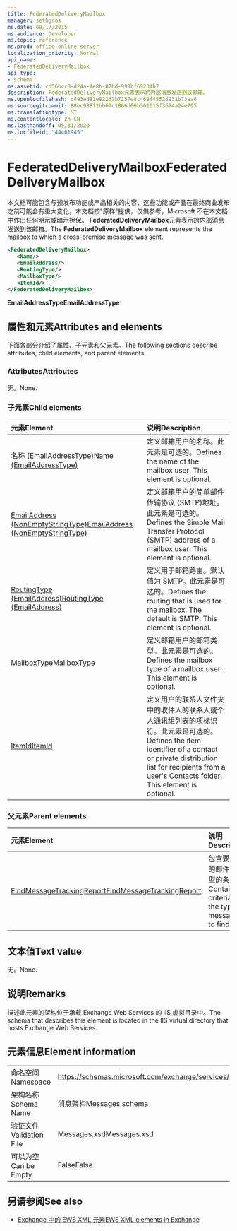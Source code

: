 ```yaml
---
title: FederatedDeliveryMailbox
manager: sethgros
ms.date: 09/17/2015
ms.audience: Developer
ms.topic: reference
ms.prod: office-online-server
localization_priority: Normal
api_name:
- FederatedDeliveryMailbox
api_type:
- schema
ms.assetid: cd56bcc0-d24a-4e8b-87bd-999bf69234b7
description: FederatedDeliveryMailbox元素表示跨内部消息发送到该邮箱。
ms.openlocfilehash: d493ed81e82237b7257e8c469f4552d931b73aa6
ms.sourcegitcommit: 88ec988f2bb67c1866d06b361615f3674a24e795
ms.translationtype: MT
ms.contentlocale: zh-CN
ms.lasthandoff: 05/31/2020
ms.locfileid: "44461945"
---
```

# <a name="federateddeliverymailbox"></a><span data-ttu-id="9cdf7-103">FederatedDeliveryMailbox</span><span class="sxs-lookup"><span data-stu-id="9cdf7-103">FederatedDeliveryMailbox</span></span>

<span data-ttu-id="9cdf7-104">本文档可能包含与预发布功能或产品相关的内容，这些功能或产品在最终商业发布之前可能会有重大变化。本文档按"原样"提供，仅供参考，Microsoft 不在本文档中作出任何明示或暗示担保。 **FederatedDeliveryMailbox**元素表示跨内部消息发送到该邮箱。</span><span class="sxs-lookup"><span data-stu-id="9cdf7-104">The **FederatedDeliveryMailbox** element represents the mailbox to which a cross-premise message was sent.</span></span> 
  
```XML
<FederatedDeliveryMailbox>
   <Name/>
   <EmailAddress/>
   <RoutingType/>
   <MailboxType/>
   <ItemId/>
</FederatedDeliveryMailbox>
```

 <span data-ttu-id="9cdf7-105">**EmailAddressType**</span><span class="sxs-lookup"><span data-stu-id="9cdf7-105">**EmailAddressType**</span></span>
## <a name="attributes-and-elements"></a><span data-ttu-id="9cdf7-106">属性和元素</span><span class="sxs-lookup"><span data-stu-id="9cdf7-106">Attributes and elements</span></span>

<span data-ttu-id="9cdf7-107">下面各部分介绍了属性、子元素和父元素。</span><span class="sxs-lookup"><span data-stu-id="9cdf7-107">The following sections describe attributes, child elements, and parent elements.</span></span>
  
### <a name="attributes"></a><span data-ttu-id="9cdf7-108">Attributes</span><span class="sxs-lookup"><span data-stu-id="9cdf7-108">Attributes</span></span>

<span data-ttu-id="9cdf7-109">无。</span><span class="sxs-lookup"><span data-stu-id="9cdf7-109">None.</span></span>
  
### <a name="child-elements"></a><span data-ttu-id="9cdf7-110">子元素</span><span class="sxs-lookup"><span data-stu-id="9cdf7-110">Child elements</span></span>

|<span data-ttu-id="9cdf7-111">**元素**</span><span class="sxs-lookup"><span data-stu-id="9cdf7-111">**Element**</span></span>|<span data-ttu-id="9cdf7-112">**说明**</span><span class="sxs-lookup"><span data-stu-id="9cdf7-112">**Description**</span></span>|
|:-----|:-----|
|[<span data-ttu-id="9cdf7-113">名称 (EmailAddressType)</span><span class="sxs-lookup"><span data-stu-id="9cdf7-113">Name (EmailAddressType)</span></span>](name-emailaddresstype.md) <br/> |<span data-ttu-id="9cdf7-p101">定义邮箱用户的名称。此元素是可选的。</span><span class="sxs-lookup"><span data-stu-id="9cdf7-p101">Defines the name of the mailbox user. This element is optional.</span></span>  <br/> |
|[<span data-ttu-id="9cdf7-116">EmailAddress (NonEmptyStringType)</span><span class="sxs-lookup"><span data-stu-id="9cdf7-116">EmailAddress (NonEmptyStringType)</span></span>](emailaddress-nonemptystringtype.md) <br/> |<span data-ttu-id="9cdf7-p102">定义邮箱用户的简单邮件传输协议 (SMTP)地址。此元素是可选的。</span><span class="sxs-lookup"><span data-stu-id="9cdf7-p102">Defines the Simple Mail Transfer Protocol (SMTP) address of a mailbox user. This element is optional.</span></span>  <br/> |
|[<span data-ttu-id="9cdf7-119">RoutingType (EmailAddress)</span><span class="sxs-lookup"><span data-stu-id="9cdf7-119">RoutingType (EmailAddress)</span></span>](routingtype-emailaddress.md) <br/> |<span data-ttu-id="9cdf7-p103">定义用于邮箱路由。默认值为 SMTP。此元素是可选的。</span><span class="sxs-lookup"><span data-stu-id="9cdf7-p103">Defines the routing that is used for the mailbox. The default is SMTP. This element is optional.</span></span>  <br/> |
|[<span data-ttu-id="9cdf7-123">MailboxType</span><span class="sxs-lookup"><span data-stu-id="9cdf7-123">MailboxType</span></span>](mailboxtype.md) <br/> |<span data-ttu-id="9cdf7-p104">定义邮箱用户的邮箱类型。此元素是可选的。</span><span class="sxs-lookup"><span data-stu-id="9cdf7-p104">Defines the mailbox type of a mailbox user. This element is optional.</span></span>  <br/> |
|[<span data-ttu-id="9cdf7-126">ItemId</span><span class="sxs-lookup"><span data-stu-id="9cdf7-126">ItemId</span></span>](itemid.md) <br/> |<span data-ttu-id="9cdf7-p105">定义用户的联系人文件夹中的收件人的联系人或个人通讯组列表的项标识符。此元素是可选的。</span><span class="sxs-lookup"><span data-stu-id="9cdf7-p105">Defines the item identifier of a contact or private distribution list for recipients from a user's Contacts folder. This element is optional.</span></span>  <br/> |
   
### <a name="parent-elements"></a><span data-ttu-id="9cdf7-129">父元素</span><span class="sxs-lookup"><span data-stu-id="9cdf7-129">Parent elements</span></span>

|<span data-ttu-id="9cdf7-130">**元素**</span><span class="sxs-lookup"><span data-stu-id="9cdf7-130">**Element**</span></span>|<span data-ttu-id="9cdf7-131">**说明**</span><span class="sxs-lookup"><span data-stu-id="9cdf7-131">**Description**</span></span>|
|:-----|:-----|
|[<span data-ttu-id="9cdf7-132">FindMessageTrackingReport</span><span class="sxs-lookup"><span data-stu-id="9cdf7-132">FindMessageTrackingReport</span></span>](findmessagetrackingreport.md) <br/> |<span data-ttu-id="9cdf7-133">包含要查找的邮件的类型的条件。</span><span class="sxs-lookup"><span data-stu-id="9cdf7-133">Contains criteria for the types of messages to find.</span></span>  <br/> |
   
## <a name="text-value"></a><span data-ttu-id="9cdf7-134">文本值</span><span class="sxs-lookup"><span data-stu-id="9cdf7-134">Text value</span></span>

<span data-ttu-id="9cdf7-135">无。</span><span class="sxs-lookup"><span data-stu-id="9cdf7-135">None.</span></span>
  
## <a name="remarks"></a><span data-ttu-id="9cdf7-136">说明</span><span class="sxs-lookup"><span data-stu-id="9cdf7-136">Remarks</span></span>

<span data-ttu-id="9cdf7-137">描述此元素的架构位于承载 Exchange Web Services 的 IIS 虚拟目录中。</span><span class="sxs-lookup"><span data-stu-id="9cdf7-137">The schema that describes this element is located in the IIS virtual directory that hosts Exchange Web Services.</span></span>
  
## <a name="element-information"></a><span data-ttu-id="9cdf7-138">元素信息</span><span class="sxs-lookup"><span data-stu-id="9cdf7-138">Element information</span></span>

|||
|:-----|:-----|
|<span data-ttu-id="9cdf7-139">命名空间</span><span class="sxs-lookup"><span data-stu-id="9cdf7-139">Namespace</span></span>  <br/> |https://schemas.microsoft.com/exchange/services/2006/messages  <br/> |
|<span data-ttu-id="9cdf7-140">架构名称</span><span class="sxs-lookup"><span data-stu-id="9cdf7-140">Schema Name</span></span>  <br/> |<span data-ttu-id="9cdf7-141">消息架构</span><span class="sxs-lookup"><span data-stu-id="9cdf7-141">Messages schema</span></span>  <br/> |
|<span data-ttu-id="9cdf7-142">验证文件</span><span class="sxs-lookup"><span data-stu-id="9cdf7-142">Validation File</span></span>  <br/> |<span data-ttu-id="9cdf7-143">Messages.xsd</span><span class="sxs-lookup"><span data-stu-id="9cdf7-143">Messages.xsd</span></span>  <br/> |
|<span data-ttu-id="9cdf7-144">可以为空</span><span class="sxs-lookup"><span data-stu-id="9cdf7-144">Can be Empty</span></span>  <br/> |<span data-ttu-id="9cdf7-145">False</span><span class="sxs-lookup"><span data-stu-id="9cdf7-145">False</span></span>  <br/> |
   
## <a name="see-also"></a><span data-ttu-id="9cdf7-146">另请参阅</span><span class="sxs-lookup"><span data-stu-id="9cdf7-146">See also</span></span>



- [<span data-ttu-id="9cdf7-147">Exchange 中的 EWS XML 元素</span><span class="sxs-lookup"><span data-stu-id="9cdf7-147">EWS XML elements in Exchange</span></span>](ews-xml-elements-in-exchange.md)

